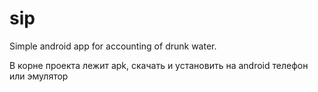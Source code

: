 # sip
Simple android app for accounting of drunk water.

В корне проекта лежит apk, скачать и установить на android телефон или эмулятор
